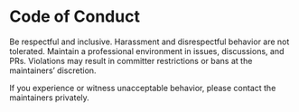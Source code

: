 # Code of Conduct

Be respectful and inclusive. Harassment and disrespectful behavior are not tolerated. Maintain a professional environment in issues, discussions, and PRs. Violations may result in committer restrictions or bans at the maintainers’ discretion.

If you experience or witness unacceptable behavior, please contact the maintainers privately.

